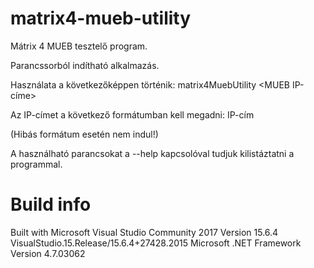 # matrix4-mueb-utility
Mátrix 4 MUEB tesztelő program.

Parancssorból indítható alkalmazás. 

Használata a következőképpen történik:
matrix4MuebUtility <MUEB IP-címe>


Az IP-címet a következő formátumban kell megadni: IP-cím

(Hibás formátum esetén nem indul!)

A használható parancsokat a --help kapcsolóval tudjuk kilistáztatni a programmal.

# Build info
Built with 
Microsoft Visual Studio Community 2017 
Version 15.6.4
VisualStudio.15.Release/15.6.4+27428.2015
Microsoft .NET Framework
Version 4.7.03062
